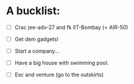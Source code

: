 # A bucklist:
- [ ] Crac jee-adv-27 and fk IIT-Bombay (< AIR-50)
- [ ] Get dem gadgets!
- [ ] Start a company... 
- [ ] Have a big house with swimming pool.
- [ ] Esc and venture (go to the outskirts)

